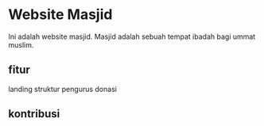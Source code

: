 # Website Masjid
Ini adalah website masjid. Masjid adalah sebuah tempat ibadah bagi ummat muslim.

## fitur
landing
struktur pengurus
donasi

## kontribusi

